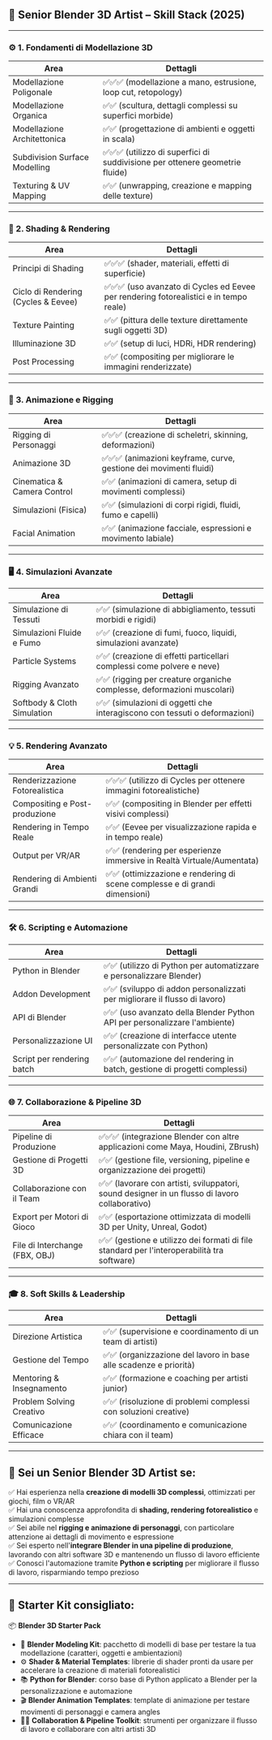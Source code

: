 ## 🎨 **Senior Blender 3D Artist – Skill Stack (2025)**

---

### ⚙️ 1. **Fondamenti di Modellazione 3D**

| Area                          | Dettagli                                                                     |
| ----------------------------- | ---------------------------------------------------------------------------- |
| Modellazione Poligonale       | ✅✅✅ (modellazione a mano, estrusione, loop cut, retopology)               |
| Modellazione Organica         | ✅✅ (scultura, dettagli complessi su superfici morbide)                     |
| Modellazione Architettonica   | ✅✅ (progettazione di ambienti e oggetti in scala)                          |
| Subdivision Surface Modelling | ✅✅✅ (utilizzo di superfici di suddivisione per ottenere geometrie fluide) |
| Texturing & UV Mapping        | ✅✅ (unwrapping, creazione e mapping delle texture)                         |

---

### 🎨 2. **Shading & Rendering**

| Area                                | Dettagli                                                                               |
| ----------------------------------- | -------------------------------------------------------------------------------------- |
| Principi di Shading                 | ✅✅✅ (shader, materiali, effetti di superficie)                                      |
| Ciclo di Rendering (Cycles & Eevee) | ✅✅✅ (uso avanzato di Cycles ed Eevee per rendering fotorealistici e in tempo reale) |
| Texture Painting                    | ✅✅ (pittura delle texture direttamente sugli oggetti 3D)                             |
| Illuminazione 3D                    | ✅✅ (setup di luci, HDRi, HDR rendering)                                              |
| Post Processing                     | ✅✅ (compositing per migliorare le immagini renderizzate)                             |

---

### 🎨 3. **Animazione e Rigging**

| Area                        | Dettagli                                                           |
| --------------------------- | ------------------------------------------------------------------ |
| Rigging di Personaggi       | ✅✅✅ (creazione di scheletri, skinning, deformazioni)            |
| Animazione 3D               | ✅✅✅ (animazioni keyframe, curve, gestione dei movimenti fluidi) |
| Cinematica & Camera Control | ✅✅ (animazioni di camera, setup di movimenti complessi)          |
| Simulazioni (Fisica)        | ✅✅ (simulazioni di corpi rigidi, fluidi, fumo e capelli)         |
| Facial Animation            | ✅✅ (animazione facciale, espressioni e movimento labiale)        |

---

### 🖥️ 4. **Simulazioni Avanzate**

| Area                        | Dettagli                                                                   |
| --------------------------- | -------------------------------------------------------------------------- |
| Simulazione di Tessuti      | ✅✅ (simulazione di abbigliamento, tessuti morbidi e rigidi)              |
| Simulazioni Fluide e Fumo   | ✅✅ (creazione di fumi, fuoco, liquidi, simulazioni avanzate)             |
| Particle Systems            | ✅✅ (creazione di effetti particellari complessi come polvere e neve)     |
| Rigging Avanzato            | ✅✅ (rigging per creature organiche complesse, deformazioni muscolari)    |
| Softbody & Cloth Simulation | ✅✅ (simulazioni di oggetti che interagiscono con tessuti o deformazioni) |

---

### 💡 5. **Rendering Avanzato**

| Area                           | Dettagli                                                                    |
| ------------------------------ | --------------------------------------------------------------------------- |
| Renderizzazione Fotorealistica | ✅✅✅ (utilizzo di Cycles per ottenere immagini fotorealistiche)           |
| Compositing e Post-produzione  | ✅✅ (compositing in Blender per effetti visivi complessi)                  |
| Rendering in Tempo Reale       | ✅✅ (Eevee per visualizzazione rapida e in tempo reale)                    |
| Output per VR/AR               | ✅✅ (rendering per esperienze immersive in Realtà Virtuale/Aumentata)      |
| Rendering di Ambienti Grandi   | ✅✅ (ottimizzazione e rendering di scene complesse e di grandi dimensioni) |

---

### 🛠️ 6. **Scripting e Automazione**

| Area                       | Dettagli                                                                   |
| -------------------------- | -------------------------------------------------------------------------- |
| Python in Blender          | ✅✅ (utilizzo di Python per automatizzare e personalizzare Blender)       |
| Addon Development          | ✅✅ (sviluppo di addon personalizzati per migliorare il flusso di lavoro) |
| API di Blender             | ✅✅ (uso avanzato della Blender Python API per personalizzare l'ambiente) |
| Personalizzazione UI       | ✅✅ (creazione di interfacce utente personalizzate con Python)            |
| Script per rendering batch | ✅✅ (automazione del rendering in batch, gestione di progetti complessi)  |

---

### 🌐 7. **Collaborazione & Pipeline 3D**

| Area                           | Dettagli                                                                                       |
| ------------------------------ | ---------------------------------------------------------------------------------------------- |
| Pipeline di Produzione         | ✅✅✅ (integrazione Blender con altre applicazioni come Maya, Houdini, ZBrush)                |
| Gestione di Progetti 3D        | ✅✅ (gestione file, versioning, pipeline e organizzazione dei progetti)                       |
| Collaborazione con il Team     | ✅✅ (lavorare con artisti, sviluppatori, sound designer in un flusso di lavoro collaborativo) |
| Export per Motori di Gioco     | ✅✅ (esportazione ottimizzata di modelli 3D per Unity, Unreal, Godot)                         |
| File di Interchange (FBX, OBJ) | ✅✅ (gestione e utilizzo dei formati di file standard per l'interoperabilità tra software)    |

---

### 🎓 8. **Soft Skills & Leadership**

| Area                     | Dettagli                                                          |
| ------------------------ | ----------------------------------------------------------------- |
| Direzione Artistica      | ✅✅ (supervisione e coordinamento di un team di artisti)         |
| Gestione del Tempo       | ✅✅ (organizzazione del lavoro in base alle scadenze e priorità) |
| Mentoring & Insegnamento | ✅✅ (formazione e coaching per artisti junior)                   |
| Problem Solving Creativo | ✅✅ (risoluzione di problemi complessi con soluzioni creative)   |
| Comunicazione Efficace   | ✅✅ (coordinamento e comunicazione chiara con il team)           |

---

## 🏁 Sei un **Senior Blender 3D Artist** se:

✅ Hai esperienza nella **creazione di modelli 3D complessi**, ottimizzati per giochi, film o VR/AR  
✅ Hai una conoscenza approfondita di **shading, rendering fotorealistico** e simulazioni complesse  
✅ Sei abile nel **rigging e animazione di personaggi**, con particolare attenzione ai dettagli di movimento e espressione  
✅ Sei esperto nell'**integrare Blender in una pipeline di produzione**, lavorando con altri software 3D e mantenendo un flusso di lavoro efficiente  
✅ Conosci l'automazione tramite **Python e scripting** per migliorare il flusso di lavoro, risparmiando tempo prezioso

---

## 🎁 **Starter Kit** consigliato:

📦 **Blender 3D Starter Pack**

- 🎨 **Blender Modeling Kit**: pacchetto di modelli di base per testare la tua modellazione (caratteri, oggetti e ambientazioni)
- ⚙️ **Shader & Material Templates**: librerie di shader pronti da usare per accelerare la creazione di materiali fotorealistici
- 📚 **Python for Blender**: corso base di Python applicato a Blender per la personalizzazione e automazione
- 🎬 **Blender Animation Templates**: template di animazione per testare movimenti di personaggi e camera angles
- 🧑‍💻 **Collaboration & Pipeline Toolkit**: strumenti per organizzare il flusso di lavoro e collaborare con altri artisti 3D
